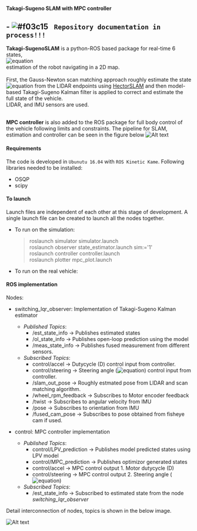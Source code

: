#### Takagi-Sugeno SLAM with MPC controller

## - ![#f03c15](https://via.placeholder.com/15/f03c15/000000?text=+) ` Repository documentation in process!!!`

**Takagi-SugenoSLAM** is a python-ROS based package for real-time 6 states, <br />
![equation](https://latex.codecogs.com/gif.latex?[v_x,&space;v_y,&space;\omega,&space;X,&space;Y,&space;\theta]^T) 
<br />
estimation of the robot navigating in a 2D map. <br />
<br />
First, the Gauss-Newton scan matching approach roughly estimate the state ![equation](https://latex.codecogs.com/gif.latex?[X,&space;Y,&space;\theta]^T) from the LIDAR endpoints using [HectorSLAM](http://wiki.ros.org/hector_slam) and then model-based Takagi-Sugeno Kalman filter is applied to correct and estimate the full state of the vehicle. <br />
LIDAR, and IMU sensors are used.<br />
<br />

**MPC controller** is also added to the ROS package for full body control of the vehicle following limits and constraints. The pipeline for SLAM, estimation and controller can be seen in the figure below 
![Alt text](https://i.ibb.co/zsq8ZD6/scheme.png)

<!---
The vehicle model is represented as, <br /> <br />
![equation](https://latex.codecogs.com/gif.latex?\dot{v_x}&space;=&space;\frac{1}{m}(F_{rx}&space;-&space;F_{flat}\sin(\delta)&space;&plus;&space;mv_y&space;\omega)&space;\newline&space;\dot{v_y}&space;=&space;\frac{1}{m}(F_{flat}\cos(\delta)&space;&plus;&space;F_{ry}&space;-&space;mv_x&space;\omega)\newline&space;\dot{\omega}&space;=&space;\frac{1}{I_z}(l_f&space;F_{flat}\cos(\delta)&space;-&space;l_r&space;F_{ry})&space;\newline&space;\dot{X}&space;=&space;v_x&space;cos(\theta)&space;-&space;v_y&space;sin(\theta)&space;\label{eq:mod_final_X}\newline&space;\dot{Y}&space;=&space;v_x&space;sin(\theta)&space;&plus;&space;v_y&space;cos(\theta)&space;\label{eq:mod_final_Y}\newline&space;\dot{\theta}&space;=&space;\omega&space;\newline) <br /> <br />
where the longitudinal force and lateral forces are, <br /> <br />
![equation](https://latex.codecogs.com/gif.latex?F_{rx}&space;=&space;(C_{m0}&space;-&space;C_{m_1}v_x)D&space;-C_{0}v_x&space;-&space;C_1&space;-&space;\frac{C_D&space;A&space;\rho&space;v_x^2}{2}&space;\label{eq:mod_final_frx}&space;\newline&space;F_{flat}&space;=&space;2C_{af}\left(&space;\delta&space;-&space;\arctan&space;\left(\frac{v_y&space;&plus;&space;l_f&space;\dot{\theta}}{v_x}&space;\right)\right)&space;\label{eq:mod_final_fflat}&space;\newline&space;F_{ry}&space;=&space;-&space;2C_{ar}\arctan&space;\left(&space;\frac{v_y&space;-&space;l_r&space;\dot{\theta}}{v_x}\right)) 
--->
#### Requirements
The code is developed in `Ubunutu 16.04` with `ROS Kinetic Kame`.
Following libraries needed to be installed:
* OSQP
* scipy

#### To launch
Launch files are independent of each other at this stage of development. A single launch file can be created to launch all the nodes together. 
* To run on the simulation: <br />
   > roslaunch simulator simulator.launch <br />
   > roslaunch observer state_estimator.launch sim:='1' <br />
   > roslaunch controller controller.launch <br />
   > roslaunch plotter mpc_plot.launch <br />
   
* To run on the real vehicle: <br /> 
   


#### ROS implementation
Nodes:

* switching_lqr_observer: Implementation of Takagi-Sugeno Kalman estimator <br /> 
  * *Published Topics*: 
      * /est_state_info -> Publishes estimated states
      * /ol_state_info  -> Publishes open-loop prediction using the model
      * /meas_state_info -> Publishes fused measurement from different sensors.  
  * *Subscribed Topics*: 
      * control/accel -> Dutycycle (D) control input from controller. 
      * control/steering -> Steering angle (![equation](https://latex.codecogs.com/gif.latex?\delta)) control input from controller. 
      * /slam_out_pose -> Roughly estmated pose from LIDAR and scan matching algorithm.
      * /wheel_rpm_feedback -> Subscribes to Motor encoder feedback
      * /twist -> Subscribes to angular velocity from IMU
      * /pose -> Subscribes to orientation from IMU
      * /fused_cam_pose -> Subscribes to pose obtained from fisheye cam if used.

* control: MPC controller implementation <br /> 
  * *Published Topics*: 
      * control/LPV_prediction -> Publishes model predicted states using LPV model
      * control/MPC_prediction  -> Publishes optimizor generated states
      * control/accel -> MPC control output 1. Motor dutycycle (D) 
      * control/steering -> MPC control output 2. Steering angle (![equation](https://latex.codecogs.com/gif.latex?\delta))
  * *Subscribed Topics*: 
      * /est_state_info -> Subscribed to estimated state from the node *switching_lqr_observer*


Detail interconnection of nodes, topics is shown in the below image. 

![Alt text](https://i.ibb.co/FhZ9kkw/rosgraph-real.png)
